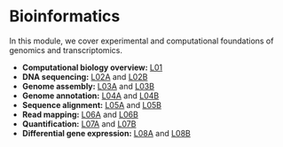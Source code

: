 # Bioinformatics

In this module, we cover experimental and computational foundations of genomics and transcriptomics.

-   **Computational biology overview:** [L01](../01/)
-   **DNA sequencing:** [L02A](../02A/) and [L02B](../02B/)
-   **Genome assembly:** [L03A](../03A/) and [L03B](../03B/)
-   **Genome annotation:** [L04A](../04A/) and [L04B](../04B/)
-   **Sequence alignment:** [L05A](../05A/) and [L05B](../05B/)
-   **Read mapping:** [L06A](../06A/) and [L06B](../06B/)
-   **Quantification:** [L07A](../07A/) and [L07B](../07B/)
-   **Differential gene expression:** [L08A](../08A/) and [L08B](../08B/)
